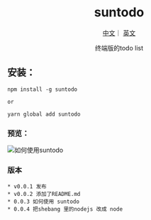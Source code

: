 <h1 align="center">suntodo</h1>
<div align="center">
<p align="center">
  <a href="./README.md">中文</a>｜
  <a href="./English.md">英文</a>
</p>

终端版的todo list
</div>



## 安装：

```
npm install -g suntodo

or

yarn global add suntodo
```

### 预览：


![如何使用suntodo](https://p3-juejin.byteimg.com/tos-cn-i-k3u1fbpfcp/c4fc8f694b414ee8b91743d268fa822c~tplv-k3u1fbpfcp-watermark.image?)

### 版本

    * v0.0.1 发布
    * v0.0.2 添加了README.md
    * 0.0.3 如何使用 suntodo 
    * 0.0.4 把shebang 里的nodejs 改成 node 
    

